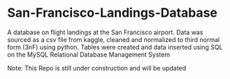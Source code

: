 # San-Francisco-Landings-Database
A database on flight landings at the San Francisco airport. Data was sourced as a csv file from kaggle, cleaned and normalized to third normal form (3nF) using python. Tables were created and data inserted using SQL on the MySQL Relational Database Management System


Note: This Repo is still under construction and will be updated 
